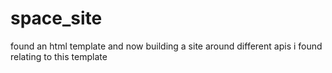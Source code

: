 ﻿# space_site

found an html template and now building a site around different apis i found relating to this template
